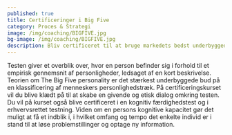 ```yaml
---
published: true
title: Certificeringer i Big Five
category: Proces & Strategi
image: /img/coaching/BIGFIVE.jpg
bg-image: /img/coaching/BIGFIVE.jpg
description: Bliv certificeret til at bruge markedets bedst underbyggede personlighedstest og lær at anvende den ved gruppesammensætning, rekruttering og processer.
---
```


Testen giver et overblik over, hvor en person befinder sig i forhold til et empirisk gennemsnit af personligheder, ledsaget af en kort beskrivelse. Teorien om The Big Five personality er det stærkest underbyggede bud på en klassificering af menneskers personlighedstræk. På certificeringskurset vil du blive klædt på til at skabe en givende og etisk dialog omkring testen. Du vil på kurset også blive certificeret i en kognitiv færdighedstest og i erhvervsrettet testning. Viden om en persons kognitive kapacitet gør det muligt at få et indblik i, i hvilket omfang og tempo det enkelte individ er i stand til at løse problemstillinger og optage ny information.